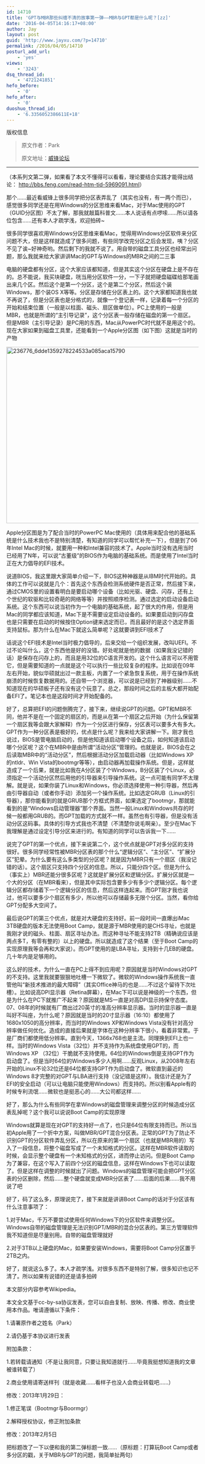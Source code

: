 ```yaml
---
id: 14710
title: 'GPT与MBR那些纠缠不清的故事第一弹——MBR与GPT都是什么呢？[zz]'
date: '2016-04-05T14:16:17+08:00'
author: Jay
layout: post
guid: 'http://www.jayxu.com/?p=14710'
permalink: /2016/04/05/14710
posturl_add_url:
    - 'yes'
views:
    - '3243'
dsq_thread_id:
    - '4721241851'
hefo_before:
    - '0'
hefo_after:
    - '0'
duoshuo_thread_id:
    - '6.3356052386611E+18'
---
```


版权信息
<blockquote>原文作者：<span class="s1">Park</span>

<span class="s1">原文地址：<a href="http://bbs.feng.com/forum.php?mod=viewthread&amp;tid=5874872" target="_blank">威锋论坛</a></span></blockquote>

<hr />
<p class="p1"><span class="s1">（本系列文第二弹，如果看了本文不懂得可以看看，理论要结合实践才能得出结论： <a href="http://bbs.feng.com/read-htm-tid-5969091.html" target="_blank"><span class="s2">http://bbs.feng.com/read-htm-tid-5969091.html</span></a>）</span></p>
<p class="p3"><span class="s4">那个……最近看威锋上很多同学把分区表弄乱了（其实也没有，有一两个而已），感觉很多同学还是在用Windows的分区思维来看Mac，对于Mac使用的GPT（GUID分区图）不太了解，那我就敲篇科普文……本人说话有点啰嗦……所以请各位包含……还有本人才疏学浅，欢迎拍砖~</span></p>
<p class="p3"><span class="s4">很多同学很喜欢用Windows分区思维来看Mac，觉得用Windows分区软件来分区问题不大，但是这样就造成了很多问题，有些同学改完分区之后会发现，咦？分区不见了诶~好神奇哟。然后剩下的我就不说了。用自带的磁盘工具分区也经常出问题，那么我就来给大家讲讲Mac的GPT与Windows的MBR之间的二三事</span></p>
<p class="p3"><span class="s4">电脑的硬盘都有分区，这个大家应该都知道，但是其实这个分区在硬盘上是不存在的。总不能说，我买块硬盘，咣当用分区软件一分，一下子就把硬盘磁碟给那笔画出来几个区。然后这个是第一个分区，这个是第二个分区，然后这个装Windows，那个装OS X等等。分区是存储在分区表上的。这个大家都知道我也就不再说了，但是分区表也是分格式的，就像一个登记表一样，记录着每一个分区的开始和结束位置（一般是以柱面、磁头、扇区做单位）。PC上使用的一般是MBR，也就是所谓的“主引导记录”，这个分区表一般存储在磁盘的第一个扇区。但是MBR（主引导记录）是PC用的东西，Mac从PowerPC时代就不是用这个的。现在大家如果到磁盘工具里，还能看到一个Apple分区图（如下图）这就是当时的产物</span></p>
<p class="p3"><a href="http://www.jayxu.com/log/wp-content/uploads/2016/04/236776_6dde1359278224533a085aca15790.png" rel="attachment wp-att-14713"><img class="alignnone size-medium wp-image-14713" src="http://www.jayxu.com/log/wp-content/uploads/2016/04/236776_6dde1359278224533a085aca15790-600x462.png" alt="236776_6dde1359278224533a085aca15790" width="600" height="462" /></a></p>
<p class="p3"><span class="s4">Apple分区图是为了配合当时的PowerPC Mac使用的（具体用来配合他的基础系统是什么技术我也不是特别清楚，有知道的同学可以帮忙补充一下），但是到了06年Intel Mac的时候，就要用一种和Intel兼容的技术了。Apple当时没有选用当时已经用了N年，可以说“古董级”的BIOS作为电脑的基础系统。而是使用了Intel当时正在大力倡导的EFI技术。</span></p>
<p class="p3"><span class="s4">说道BIOS，我这里跟大家简单介绍一下，BIOS这种神器是从IBM时代开始的。具体的工作可以说就是几个：首先这个东西会检测系统硬件是否正常，然后接下来，通过CMOS里的设置看明白是要启动哪个设备（比如光驱、硬盘、闪存，还有上个世纪的软驱和比较奇葩的网络等等）并按照顺序检测。通过选定的启动设备启动系统。这个东西可以说当初作为一个电脑的基础系统，起了很大的作用，但是用Mac的同学都应该知道，Mac下是不需要设定启动设备的。如果要启动到闪存盘也是只需要在启动的时候按住Option键来选定而已，而且最好的是这个选定界面支持鼠标。那为什么在Mac下就这么简单呢？这就要讲到EFI技术了</span></p>
<p class="p3"><span class="s4">话说这个EFI技术是Intel当时极力倡导的，后来交给一个组织发展，改叫UEFI。不过不论叫什么，这个东西他是好的没错。好处呢就是他的数据（如果我没记错的话）是保存在闪存上的，而且是用32位的C语言开发的。这个什么语言可以不用管它，但是需要知道的一点就是这个可以执行一些比较复杂的程序。比如说在09年左右开始，貌似华硕就出过一款主板，内置了一个紧急恢复系统，用于在操作系统崩溃的时候恢复数据用的。还自带一个浏览器，可以说是已经到了神器级别……不知道现在的华硕板子还有没有这个玩意了。总之，那段时间之后的主板大都开始配备EFI了。笔记本也是这段时间才开始配备的。</span></p>
<p class="p3"><span class="s4">好了，总算把EFI的问题倒腾完了，接下来，继续说GPT的问题。GPT和MBR不同，他并不是在一个固定的扇区的，而是从在第一个扇区之后开始（为什么保留第一个扇区我等会跟大家解释）作为一个分区进行保存，分区表可以要多大有多大。GPT作为一种分区表是极好的，优点是什么呢？我来给大家讲解一下。刚才我也说过，BIOS是管电脑启动的，但是他知道该启动哪个设备之后，如何知道该启动哪个分区呢？这个在MBR中是由所谓“活动分区”管理的。也就是说，BIOS会在之后读取MBR中的“活动分区”，然后根据活动分区加载启动器（比如Windows XP的ntldr、Win Vista的bootmgr等等），由启动器再加载操作系统。但是，这样就造成了一个后果，就是比如我在A分区装了个Windows，B分区装了个Linux，必须指定一个活动分区然后用他的引导器来引导操作系统。这一点可能有同学不太理解。就是说，如果你装了Linux和Windows，你必须选择使用一种引导器，然后再由引导器自动（或者你手动）添加另一个操作系统。比如选定GRUB（Linux的引导器），那你能看到的就是GRUB那个方框式界面，如果选定了bootmgr，那就能看到的是“Windows启动管理器”那个界面。当然一般Linux和Windows共存的时候一般都用GRUB的。而GPT加载的方式就不一样。虽然也有引导器，但是没有活动分区这码事。具体的引导方式我也不清楚（不清楚你说毛啊亲）。至少在Mac下我理解是通过设定引导分区来进行的。有知道的同学可以告诉我一下……</span></p>
<p class="p3"><span class="s4">说完了GPT的第一个优点，接下来说第二个，这个优点就是GPT对多分区的支持很好。很多同学经常性被MBR分区表的那个什么“逻辑分区”、“主分区”、“扩展分区”犯晕。为什么要有这么多类型的分区呢？就是因为MBR只有一个扇区（我没记错的话）。这个扇区只支持四个分区的信息。所以，只能分四个区。但是为什么（事实上）MBR还能分很多区呢？这就是扩展分区和逻辑分区。扩展分区就是一个大的分区（在MBR看来），但是其中实际包含要多少有多少个逻辑分区。每个逻辑分区都存储着下一个逻辑分区的信息，然后这样连起来。而GPT刚才我也说过，他可以要多少个扇区有多少，所以他可以存储最多无限个分区。当然，看你给GPT分配多大空间了。</span></p>
<p class="p3"><span class="s4">最后说GPT的第三个优点，就是对大硬盘的支持好。前一段时间一直爆出iMac 3TB硬盘的版本无法使用Boot Camp，就是源于MBR使用的是CHS寻址，也就是我刚才说的磁头、柱面、扇区寻址办法。而这种寻址不能支持2TB（精确说应该是两点多T，有零有整的）以上的硬盘。所以就造成了这个结果（至于Boot Camp的实现原理我等会再和大家说）。而GPT使用的是LBA寻址，支持到十几EB的硬盘。几十年内是足够用的。</span></p>
<p class="p3"><span class="s4">这么好的技术，为什么一直在PC上得不到应用呢？原因就是当时Windows对GPT的不支持。这里我就要狠狠地吐槽一下微软了。微软的Windows操作系统我一直管他叫“新技术推进的最大障碍”（其实Office神马的也是……不过这个留待下次吐槽）。比如说高DPI显示器（Retina屏幕），在Mac下可以说是神级的一个东西，但是为什么在PC下就推广不起来？原因就是MS一直是对高DPI显示持保守态度。07、08年的时候就有厂商出过20英寸的准高分辨率显示器。当时的显示器一直是叫好不叫座，为什么呢？原因就是当时的20寸显示器（16:10）都使用了1680x1050的高分辨率，而当时的Windows XP和Windows Vista没有针对高分辨率做任何优化。造成的直接后果就是字体在这种分辨率下很小，看着非常累。于是厂商们都使用低分辨率。直到今天，1366x768也是主流。同理换到EFI上也一样。当时的Windows Vista（32位）并不支持作为系统盘使用GPT的，而Windows XP （32位）干脆就不支持使用。64位的Windows倒是支持GPT作为启动盘了。但是当时64位的Windows多少人用啊……反观Linux，从2008年左右开始的Linux不论32位还是64位都支持GPT作为启动盘了。微软直到最近的Windows 8才完整的对GPT与LBA进行支持（没记错是这样）。我估计还是为了EFI的安全启动（可以让电脑只能使用Windows）而支持的。所以别看Apple有的时候专利流氓……微软也是挺恶心的……大公司都这样……</span></p>
<p class="p3"><span class="s4">好了，那么为什么有些同学在拿Windows的磁盘管理来调整分区的时候造成分区表乱掉呢？这个我可以说说Boot Camp的实现原理</span></p>
<p class="p3"><span class="s4">Windows就算是现在对GPT的支持好一点了，也只是64位有限支持而已。所以当初Apple用了一个折中方案，叫做MBR/GPT混合分区表。正常的GPT为了防止不识别GPT的分区软件弄乱分区，所以在原来的第一个扇区（也就是MBR用的）写入了一段信息，将整个磁盘写成了一个未知格式的分区。这样在MBR软件读取的时候，会显示整个硬盘有一个未知格式的分区，进而停止访问。但是Boot Camp为了兼容，在这个写入了前四个分区的磁盘信息，这样在Windows下也可以读取了。但是这样在调整的时候就出了问题。Windows的磁盘管理可能会把GPT分区表的分区删除，然后……整个硬盘就变成MBR分区表了……后面的后果……我不用说了吧</span></p>
<p class="p3"><span class="s4">好了，码了这么多，原理说完了，接下来就是讲讲Boot Camp的话对于分区该有什么注意事项了：</span></p>
<p class="p3"><span class="s4">1.对于Mac，千万不要尝试使用任何Windows下的分区软件来调整分区。Windows自带的磁盘管理是无法识别GPT/MBR的混合分区表的。第三方管理软件我不知道但是尽量别用。自带的磁盘管理就好</span></p>
<p class="p3"><span class="s4">2.对于3TB以上硬盘的Mac，如果要安装Windows，需要将Boot Camp分区置于2TB之内。</span></p>
<p class="p3"><span class="s4">好了，就说这么多了。本人才疏学浅。对很多东西不是特别了解，很多知识也记不清了。所以如果有说错的还是请多拍砖</span></p>
<p class="p3"><span class="s4">本文部分内容参考Wikipedia。</span></p>
<p class="p3"><span class="s4">本文全文基于cc-by-sa协议发表，您可以自由复制、放映、传播、修改、商业使用本作品。唯请遵循以下条件：</span></p>
<p class="p3"><span class="s4">1.请署原作者之姓名（Park）</span></p>
<p class="p3"><span class="s4">2.请仍基于本协议进行发表</span></p>
<p class="p3"><span class="s4">附加条款：</span></p>
<p class="p3"><span class="s4">1.若转载请通知（不是让我同意，只要让我知道就行……毕竟我挺想知道我的文章被谁转载了）</span></p>
<p class="p3"><span class="s4">2.商业使用请寄送样刊（就是收藏……看样子也没人会商业转载吧……）</span></p>
<p class="p3"><span class="s4">修改：2013年1月29日：</span></p>
<p class="p3"><span class="s4">1.修正笔误（Bootmgr与Boormgr）</span></p>
<p class="p3"><span class="s4">2.解释授权协议，修正附加条款</span></p>
<p class="p3"><span class="s4">修改：2013年2月5日</span></p>
<p class="p4"><span class="s3">把标题改了一下以便和我的第二弹标题一致……（原标题：打算玩Boot Camp或者多分区的戳，关于MBR与GPT的问题，我简单扯两句）</span></p>